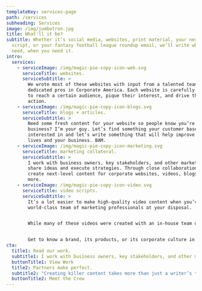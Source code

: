 ```yaml
---
templateKey: services-page
path: /services
subheading: Services 
image: /img/jumbotron.jpg
title: What'll it be?
subtitle: Whether it’s social media, websites, print material, your next video
  script, or your fantasy football league roundup email, we’ll write what you
  need, when you need it.
intro:
  services:
    - serviceImage: /img/magic-pie-copy-icon-web.svg
      serviceTitle: websites.
      serviceSubtitle: >
        We wrote most of these websites with input from a talented team of
        dedicated pros in Corporate America. Each website is carefully crafted
        to reach a certain audience, pique their interest, and drive them to
        action.
    - serviceImage: /img/magic-pie-copy-icon-blogs.svg
      serviceTitle: blogs + articles.
      serviceSubtitle: >
        Need some fresh content for your website so people know you’re still in
        business? I’m your guy. Let’s find something your customer base will be
        interested in and let’s write something that will help improve their
        lives and your business. BAM.
    - serviceImage: /img/magic-pie-copy-icon-marketing.svg
      serviceTitle: marketing collateral.
      serviceSubtitle: >
        I work with business owners, key stakeholders, and other marketers to
        share ideas and execute strategies. Through close collaborations, we
        create next-level content for corporate websites, videos, blogs, and
        more.
    - serviceImage: /img/magic-pie-copy-icon-video.svg
      serviceTitle: video scripts.
      serviceSubtitle: >
        It’s a lot easier to make high-quality video content when you’ve got a
        world-class team of marketing professionals at your disposal.


        While many of these videos were created with an in-house team of talented creatives at a local startup, they reflect the Magic Pie craft of scriptwriting and voice-over work.


        Get to know a brand, its products, or its corporate culture in these videos produced by the brain trust at Magic Pie Copy.
cta:
  title1: Read our work.
  subtitle1: I work with business owners, key stakeholders, and other marketers to share ideas and execute strategies. Through close collaborations, we create next-level content for corporate websites, videos, blogs, and more.
  buttonTitle1: View Work
  title2: Partners make perfect.
  subtitle2: "Creating killer content takes more than just a writer’s touch. To build websites and make other high-quality marketing materials, I work with a talented team of creatives who design art, develop code, and produce videos that will knock your socks off, plain and simple."
  buttonTitle2: Meet the Crew
---
```

